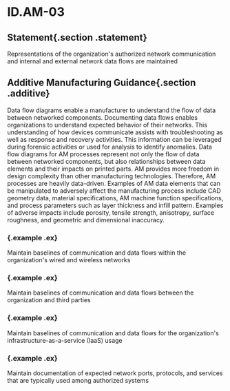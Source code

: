 # ID.AM-03

## Statement{.section .statement}
Representations of the organization's authorized network communication and 
internal and external network data flows are maintained

## Additive Manufacturing Guidance{.section .additive}
Data flow diagrams enable a manufacturer to understand the flow of data between 
networked components. Documenting data flows enables organizations to understand 
expected behavior of their networks. This understanding of how devices 
communicate assists with troubleshooting as well as response and recovery 
activities. This information can be leveraged during forensic activities or used 
for analysis to identify anomalies.
Data flow diagrams for AM processes represent not only the flow of data between 
networked components, but also relationships between data elements and their 
impacts on printed parts. AM provides more freedom in design complexity than 
other manufacturing technologies. Therefore, AM processes are heavily 
data-driven. Examples of AM data elements that can be manipulated to adversely 
affect the manufacturing process include CAD geometry data, material 
specifications, AM machine function specifications, and process parameters such 
as layer thickness and infill pattern. Examples of adverse impacts include 
porosity, tensile strength, anisotropy, surface roughness, and geometric and 
dimensional inaccuracy.

### {.example .ex}
Maintain baselines of communication and data flows within the organization's 
wired and wireless networks

### {.example .ex}
Maintain baselines of communication and data flows between the organization and 
third parties

### {.example .ex}
Maintain baselines of communication and data flows for the organization's 
infrastructure-as-a-service (IaaS) usage

### {.example .ex}
Maintain documentation of expected network ports, protocols, and services that 
are typically used among authorized systems